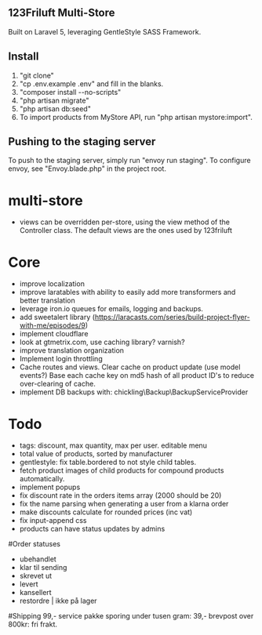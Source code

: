 ## 123Friluft Multi-Store
Built on Laravel 5, leveraging GentleStyle SASS Framework.

## Install
1. "git clone"
2. "cp .env.example .env" and fill in the blanks.
3. "composer install --no-scripts"
4. "php artisan migrate"
5. "php artisan db:seed"
8. To import products from MyStore API, run "php artisan mystore:import".

## Pushing to the staging server
To push to the staging server, simply run "envoy run staging".
To configure envoy, see "Envoy.blade.php" in the project root.

# multi-store
- views can be overridden per-store, using the view method of the Controller class. The default views are the ones used by 123friluft

# Core
- improve localization
- improve laratables with ability to easily add more transformers and better translation
- leverage iron.io queues for emails, logging and backups.
- add sweetalert library (https://laracasts.com/series/build-project-flyer-with-me/episodes/9)
- implement cloudflare
- look at gtmetrix.com, use caching library? varnish?
- improve translation organization
- Implement login throttling
- Cache routes and views. Clear cache on product update (use model events?) Base each cache key on md5 hash of all product ID's to reduce over-clearing of cache.
- implement DB backups with: chickling\Backup\BackupServiceProvider

# Todo
- tags: discount, max quantity, max per user. editable menu
- total value of products, sorted by manufacturer
- gentlestyle: fix table.bordered to not style child tables.
- fetch product images of child products for compound products automatically.
- implement popups
- fix discount rate in the orders items array (2000 should be 20)
- fix the name parsing when generating a user from a klarna order
- make discounts calculate for rounded prices (inc vat)
- fix input-append css
- products can have status updates by admins

#Order statuses
- ubehandlet
- klar til sending
- skrevet ut
- levert
- kansellert
- restordre | ikke på lager

#Shipping
99,- service pakke sporing
under tusen gram: 39,- brevpost
over 800kr: fri frakt.